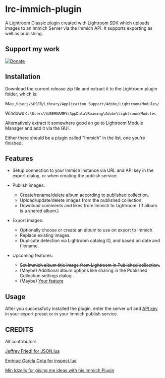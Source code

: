 # lrc-immich-plugin

A Lightroom Classic plugin created with Lightroom SDK which uploads images to an Immich Server via the Immich API.
It supports exporting as well as publishing.

## Support my work

[![Donate](https://img.shields.io/badge/Donate-PayPal-green.svg)](https://www.paypal.com/donate/?hosted_button_id=2LL4K9LN5CFA6)

## Installation

Download the current release zip file and extract it to the Lightroom plugin folder, which is:

Mac
    `/Users/$USER/Library/Application Support/Adobe/Lightroom/Modules/`

Windows
    `C:\Users\%USERNAME%\AppData\Roaming\Adobe\Lightroom\Modules`

Alternatively extract it somewhere good an go to Lightroom Module Manager and add it via the GUI.

Either there should be a plugin called "Immich" in the list, one you're finished.

## Features

* Setup connection to your Immich instance via URL and API key in the export dialog, or when creating the publish service.

* Publish images:
    * Create/rename/delete album according to published collection.
    * Upload/update/delete images from the published collection.
    * Download comments and likes from Immich to Lightroom. (If album is a shared album.)

* Export images:
    * Optionally choose or create an album to use on export to Immich.
    * Replace existing images.
    * Duplicate detection via Lightroom catalog ID, and based on date and filename.


* Upcoming features:
    * ~~Set Immich album title image from Lightroom in Published collection.~~
    * (Maybe) Additional album options like sharing in the Published Collection settings dialog.
    * (Maybe) [Your feature](https://github.com/bmachek/lrc-immich-plugin/discussions/16)

## Usage

After you successfully installed the plugin, enter the server url and [API key](https://immich.app/docs/features/command-line-interface#obtain-the-api-key) in your export preset or in your Immich publish service.


## CREDITS

All contributors.

[Jeffrey Friedl for JSON.lua](http://regex.info/blog/lua/json)

[Enrique García Cota for inspect.lua](https://github.com/kikito/inspect.lua)

[Min Idzelis for giving me ideas with his Immich Plugin](https://github.com/midzelis/mi.Immich.Publisher)



